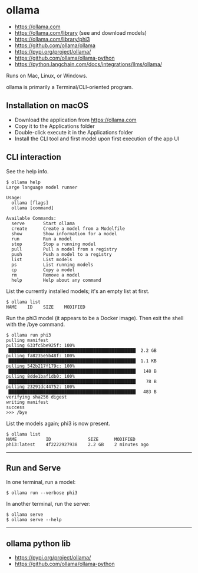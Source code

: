 # ollama

- https://ollama.com
- https://ollama.com/library (see and download models)
- https://ollama.com/library/phi3
- https://github.com/ollama/ollama 
- https://pypi.org/project/ollama/
- https://github.com/ollama/ollama-python
- https://python.langchain.com/docs/integrations/llms/ollama/

Runs on Mac, Linux, or Windows.

ollama is primarily a Terminal/CLI-oriented program.

## Installation on macOS

- Download the application from https://ollama.com
- Copy it to the Applications folder
- Double-click execute it in the Applications folder
- Install the CLI tool and first model upon first execution of the app UI

## CLI interaction

See the help info.

```
$ ollama help
Large language model runner

Usage:
  ollama [flags]
  ollama [command]

Available Commands:
  serve       Start ollama
  create      Create a model from a Modelfile
  show        Show information for a model
  run         Run a model
  stop        Stop a running model
  pull        Pull a model from a registry
  push        Push a model to a registry
  list        List models
  ps          List running models
  cp          Copy a model
  rm          Remove a model
  help        Help about any command
```

List the currently installed models; it's an empty list at first.

```
$ ollama list
NAME    ID    SIZE    MODIFIED
```

Run the phi3 model (it appears to be a Docker image).
Then exit the shell with the /bye command.

```
$ ollama run phi3
pulling manifest
pulling 633fc5be925f: 100% ▕████████████████████████████████████████████████▏ 2.2 GB
pulling fa8235e5b48f: 100% ▕████████████████████████████████████████████████▏ 1.1 KB
pulling 542b217f179c: 100% ▕████████████████████████████████████████████████▏  148 B
pulling 8dde1baf1db0: 100% ▕████████████████████████████████████████████████▏   78 B
pulling 23291dc44752: 100% ▕████████████████████████████████████████████████▏  483 B
verifying sha256 digest
writing manifest
success
>>> /bye
```

List the models again; phi3 is now present.

```
$ ollama list
NAME           ID              SIZE      MODIFIED
phi3:latest    4f2222927938    2.2 GB    2 minutes ago
```

---

## Run and Serve

In one terminal, run a model:

```
$ ollama run --verbose phi3
```

In another terminal, run the server:

```
$ ollama serve
$ ollama serve --help
```

---

## ollama python lib

- https://pypi.org/project/ollama/
- https://github.com/ollama/ollama-python

